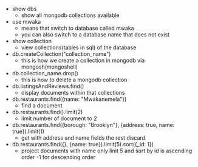 - show dbs
   - show all mongodb collections available
- use mwaka
   - means that switch to database called mwaka
   - you can also switch to a database name that does not exist
- show collection
   - view collections(tables in sql) of the database
- db.createCollection("collection_name")
   - this is how we create a collection in mongodb via mongosh(mongoshell)
- db.collection_name.drop()
   - this is how to delete a mongodb collection
- db.listingsAndReviews.find()
   - display documents within that collections
- db.restaurants.find({name: "Mwakanemela"})
   - find a document
- db.restaurants.find().limit(2)
   - limit number of document to 2
- db.restaurants.find({borough: "Brooklyn"}, {address: true, name: true}).limit(1)
   - get with address and name fields the rest discard
- db.restaurants.find({}, {name: true}).limit(5).sort({_id: 1})
   - project documents with name only limt 5 and sort by id is ascending order -1 for descending order
